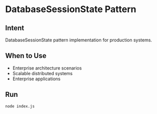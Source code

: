 # DatabaseSessionState Pattern

## Intent
DatabaseSessionState pattern implementation for production systems.

## When to Use
- Enterprise architecture scenarios
- Scalable distributed systems
- Enterprise applications

## Run
```bash
node index.js
```
